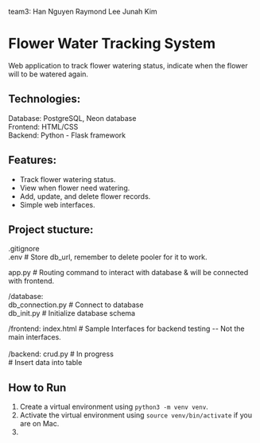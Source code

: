 team3:
Han Nguyen
Raymond Lee
Junah Kim

# Flower Water Tracking System
Web application to track flower watering status, indicate when the flower will to be watered again.

## Technologies:
Database: PostgreSQL, Neon database <br> 
Frontend: HTML/CSS <br>
Backend: Python - Flask framework <br>

## Features:
- Track flower watering status.
- View when flower need watering.
- Add, update, and delete flower records. 
- Simple web interfaces.

## Project stucture:
.gitignore  
.env                        # Store db_url, remember to delete pooler for it to work. <br>

app.py                      # Routing command to interact with database & will be connected with frontend. <br>

/database:<br>
    db_connection.py        # Connect to database <br>
    db_init.py              # Initialize database schema <br>
    

/frontend:
    index.html              # Sample Interfaces for backend testing -- Not the main interfaces.  <br>  
/backend: 
    crud.py                 # In progress <br>
    # Insert data into table
    
## How to Run

1. Create a virtual environment using `python3 -m venv venv`.
2. Activate the virtual environment using `source venv/bin/activate` if you are on Mac.
3. 